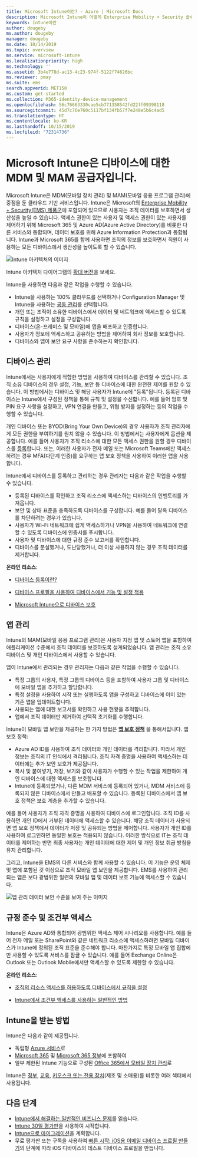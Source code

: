 ```yaml
---
title: Microsoft Intune이란? - Azure | Microsoft Docs
description: Microsoft Intune이 어떻게 Enterprise Mobility + Security 솔루션의 MDM(모바일 디바이스 관리) 및 MAM(모바일 앱 관리) 구성 요소가 되며 회사 데이터를 보호하는 데 도움이 되는지 알아봅니다.
keywords: Intune이란
author: dougeby
ms.author: dougeby
manager: dougeby
ms.date: 10/14/2019
ms.topic: overview
ms.service: microsoft-intune
ms.localizationpriority: high
ms.technology: ''
ms.assetid: 3b4e778d-ac13-4c23-974f-5122f74626bc
ms.reviewer: pmay
ms.suite: ems
search.appverid: MET150
ms.custom: get-started
ms.collection: M365-identity-device-management
ms.openlocfilehash: 56c76663330cae5cb771358542fd22ff09398118
ms.sourcegitcommit: 45d7c76e760c5117bf134fb57f7e248e5b6c4ad5
ms.translationtype: HT
ms.contentlocale: ko-KR
ms.lasthandoff: 10/15/2019
ms.locfileid: "72314736"
---
```

# <a name="microsoft-intune-is-an-mdm-and-mam-provider-for-your-devices"></a>Microsoft Intune은 디바이스에 대한 MDM 및 MAM 공급자입니다.

Microsoft Intune은 MDM(모바일 장치 관리) 및 MAM(모바일 응용 프로그램 관리)에 중점을 둔 클라우드 기반 서비스입니다. Intune은 Microsoft의 [Enterprise Mobility + Security(EMS) 제품군](https://www.microsoft.com/microsoft-365/enterprise-mobility-security)에 포함되어 있으므로 사용자는 조직 데이터를 보호하면서 생산성을 높일 수 있습니다. 액세스 권한이 있는 사용자 및 액세스 권한이 있는 사용자를 제어하기 위해 Microsoft 365 및 Azure AD(Azure Active Directory)를 비롯한 다른 서비스와 통합되며, 데이터 보호를 위해 Azure Information Protection과 통합됩니다. Intune과 Microsoft 365를 함께 사용하면 조직의 정보를 보호하면서 직원이 사용하는 모든 디바이스에서 생산성을 높이도록 할 수 있습니다.

![Intune 아키텍처의 이미지](./media/what-is-intune/intunearch_sm.png)

Intune 아키텍처 다이어그램의 [확대 버전](./media/what-is-intune/intunearchitecture.svg)을 보세요.

Intune을 사용하면 다음과 같은 작업을 수행할 수 있습니다.

- Intune을 사용하는 100% 클라우드를 선택하거나 Configuration Manager 및 Intune을 사용하는 [공동 관리](https://docs.microsoft.com/sccm/comanage/overview)를 선택합니다.
- 개인 또는 조직이 소유한 디바이스에서 데이터 및 네트워크에 액세스할 수 있도록 규칙을 설정하고 설정을 구성합니다.
- 디바이스(온-프레미스 및 모바일)에 앱을 배포하고 인증합니다.
- 사용자가 정보에 액세스하고 공유하는 방법을 제어하여 회사 정보를 보호합니다.
- 디바이스와 앱이 보안 요구 사항을 준수하는지 확인합니다.

## <a name="manage-devices"></a>디바이스 관리

Intune에서는 사용자에게 적합한 방법을 사용하여 디바이스를 관리할 수 있습니다. 조직 소유 디바이스의 경우 설정, 기능, 보안 등 디바이스에 대한 완전한 제어를 원할 수 있습니다. 이 방법에서는 디바이스 및 해당 사용자가 Intune에 "등록"됩니다. 등록된 디바이스는 Intune에서 구성된 정책을 통해 규칙 및 설정을 수신합니다. 예를 들어 암호 및 PIN 요구 사항을 설정하고, VPN 연결을 만들고, 위협 방지를 설정하는 등의 작업을 수행할 수 있습니다.

개인 디바이스 또는 BYOD(Bring Your Own Device)의 경우 사용자가 조직 관리자에게 모든 권한을 부여하기를 원치 않을 수 있습니다. 이 방법에서는 사용자에게 옵션을 제공합니다. 예를 들어 사용자가 조직 리소스에 대한 모든 액세스 권한을 원할 경우 디바이스를 [등록](../enrollment/device-enrollment.md)합니다. 또는, 이러한 사용자가 전자 메일 또는 Microsoft Teams에만 액세스하려는 경우 MFA(다단계 인증)를 요구하는 앱 보호 정책을 사용하여 이러한 앱을 사용합니다.

Intune에서 디바이스를 등록하고 관리하는 경우 관리자는 다음과 같은 작업을 수행할 수 있습니다.

- 등록된 디바이스를 확인하고 조직 리소스에 액세스하는 디바이스의 인벤토리를 가져옵니다.
- 보안 및 상태 표준을 충족하도록 디바이스를 구성합니다. 예를 들어 탈옥 디바이스를 차단하려는 경우가 있습니다.
- 사용자가 Wi-Fi 네트워크에 쉽게 액세스하거나 VPN을 사용하여 네트워크에 연결할 수 있도록 디바이스에 인증서를 푸시합니다.
- 사용자 및 디바이스에 대한 규정 준수 보고서를 확인합니다.
- 디바이스를 분실했거나, 도난당했거나, 더 이상 사용하지 않는 경우 조직 데이터를 제거합니다.

**온라인 리소스**:

- [디바이스 등록이란?](../enrollment/device-enrollment.md)

- [디바이스 프로필을 사용하여 디바이스에서 기능 및 설정 적용](../configuration/device-profiles.md)

- [Microsoft Intune으로 디바이스 보호](../protect/device-protect.md)

## <a name="manage-apps"></a>앱 관리

Intune의 MAM(모바일 응용 프로그램 관리)은 사용자 지정 앱 및 스토어 앱을 포함하여 애플리케이션 수준에서 조직 데이터를 보호하도록 설계되었습니다. 앱 관리는 조직 소유 디바이스 및 개인 디바이스에서 사용할 수 있습니다.

앱이 Intune에서 관리되는 경우 관리자는 다음과 같은 작업을 수행할 수 있습니다.

- 특정 그룹의 사용자, 특정 그룹의 디바이스 등을 포함하여 사용자 그룹 및 디바이스에 모바일 앱을 추가하고 할당합니다.
- 특정 설정을 사용하여 시작 또는 실행하도록 앱을 구성하고 디바이스에 이미 있는 기존 앱을 업데이트합니다.
- 사용되는 앱에 대한 보고서를 확인하고 사용 현황을 추적합니다.
- 앱에서 조직 데이터만 제거하여 선택적 초기화를 수행합니다.

Intune이 모바일 앱 보안을 제공하는 한 가지 방법은 **[앱 보호 정책](../apps/app-protection-policy.md)** 을 통해서입니다. 앱 보호 정책:

- Azure AD ID를 사용하여 조직 데이터와 개인 데이터를 격리합니다. 따라서 개인 정보는 조직의 IT 인식에서 격리됩니다. 조직 자격 증명을 사용하여 액세스하는 데이터에는 추가 보안 보호가 제공됩니다.
- 복사 및 붙여넣기, 저장, 보기와 같이 사용자가 수행할 수 있는 작업을 제한하여 개인 디바이스에 대한 액세스를 보호합니다.
- Intune에 등록되었거나, 다른 MDM 서비스에 등록되어 있거나, MDM 서비스에 등록되지 않은 디바이스에서 만들고 배포할 수 있습니다. 등록된 디바이스에서 앱 보호 정책은 보호 계층을 추가할 수 있습니다.

예를 들어 사용자가 조직 자격 증명을 사용하여 디바이스에 로그인합니다. 조직 ID를 사용하면 개인 ID에서 거부된 데이터에 액세스할 수 있습니다. 해당 조직 데이터가 사용되면 앱 보호 정책에서 데이터가 저장 및 공유되는 방법을 제어합니다. 사용자가 개인 ID를 사용하여 로그인하면 동일한 보호는 적용되지 않습니다. 이러한 방식으로 IT는 조직 데이터를 제어하는 반면 최종 사용자는 개인 데이터에 대한 제어 및 개인 정보 취급 방침을 유지 관리합니다.

그리고, Intune을 EMS의 다른 서비스와 함께 사용할 수 있습니다. 이 기능은 운영 체제 및 앱에 포함된 것 이상으로 조직 모바일 앱 보안을 제공합니다. EMS를 사용하여 관리되는 앱은 보다 광범위한 일련의 모바일 앱 및 데이터 보호 기능에 액세스할 수 있습니다.

![앱 관리 데이터 보안 수준을 보여 주는 이미지](./media/what-is-intune/managing-mobile-apps.png)

## <a name="compliance-and-conditional-access"></a>규정 준수 및 조건부 액세스

Intune은 Azure AD와 통합되어 광범위한 액세스 제어 시나리오를 사용합니다. 예를 들어 전자 메일 또는 SharePoint와 같은 네트워크 리소스에 액세스하려면 모바일 디바이스가 Intune에 정의된 조직 표준을 준수해야 합니다. 마찬가지로 특정 모바일 앱 집합에만 사용할 수 있도록 서비스를 잠글 수 있습니다. 예를 들어 Exchange Online은 Outlook 또는 Outlook Mobile에서만 액세스할 수 있도록 제한할 수 있습니다.

**온라인 리소스**:

- [조직의 리소스 액세스를 허용하도록 디바이스에서 규칙을 설정](../protect/device-compliance-get-started.md)

- [Intune에서 조건부 액세스를 사용하는 일반적인 방법](../protect/conditional-access-intune-common-ways-use.md)

## <a name="how-to-get-intune"></a>Intune을 받는 방법

Intune은 다음과 같이 제공됩니다.

- 독립형 [Azure 서비스](https://go.microsoft.com/fwlink/?linkid=2090973)로
- [Microsoft 365](https://www.microsoft.com/microsoft-365/enterprise-mobility-security/microsoft-intune) 및 [Microsoft 365 정부](https://www.microsoft.com/microsoft-365/government)에 포함하여
- 일부 제한된 Intune 기능으로 구성된 [Office 365에서 모바일 장치 관리](https://support.office.com/article/choose-between-mdm-for-office-365-and-microsoft-intune-c93d9ab9-efb2-4349-9b93-30c30562ee22)로

Intune은 [정부](https://docs.microsoft.com/enterprise-mobility-security/solutions/ems-govt-service-description), [교육](https://www.microsoft.com/en-us/education/intune), [키오스크 또는 전용 장치](../configuration/kiosk-settings.md)(제조 및 소매용)를 비롯한 여러 섹터에서 사용됩니다.

## <a name="next-steps"></a>다음 단계

- [Intune에서 해결하는 일반적인 비즈니스 문제](https://docs.microsoft.com/intune/common-scenarios)를 읽습니다.
- [Intune 30일 평가판](free-trial-sign-up.md)을 사용하여 시작합니다.
- [Intune으로 마이그레이션](migration-guide.md)을 계획합니다.
- 무료 평가판 또는 구독을 사용하여 [빠른 시작: iOS용 이메일 디바이스 프로필 만들기](../configuration/quickstart-email-profile.md)의 단계에 따라 iOS 디바이스의 테스트 디바이스 프로필을 만듭니다.
